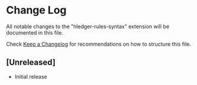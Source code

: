 # Change Log

All notable changes to the "hledger-rules-syntax" extension will be documented in this file.

Check [Keep a Changelog](http://keepachangelog.com/) for recommendations on how to structure this file.

## [Unreleased]

- Initial release
